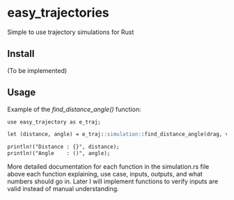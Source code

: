 # easy_trajectories
Simple to use trajectory simulations for Rust

## Install
(To be implemented)

## Usage

Example of the *find_distance_angle()* function:
```markdown
use easy_trajectory as e_traj;

let (distance, angle) = e_traj::simulation::find_distance_angle(drag, velocity, mass, gravity, max_time,precision, vertical_distance);

println!("Distance : {}", distance);
println!("Angle    : ()", angle);
```

More detailed documentation for each function in the simulation.rs file above each function explaining, use case, inputs, outputs, and what numbers should go in. Later I will implement functions to verify inputs are valid instead of manual understanding.
